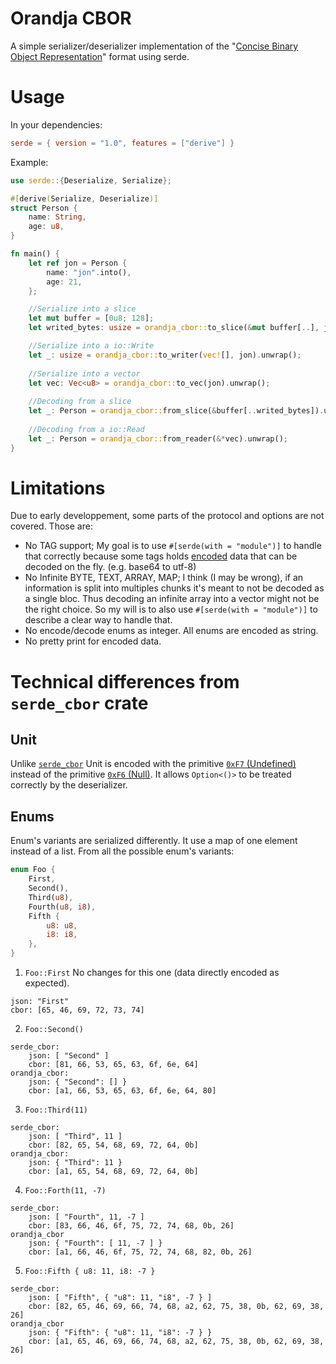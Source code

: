 # Orandja CBOR

A simple serializer/deserializer implementation of the "[Concise Binary Object Representation](https://tools.ietf.org/html/rfc7049)" format using serde.

# Usage

In your dependencies:

```toml
serde = { version = "1.0", features = ["derive"] }  
```

Example: 

```rust
use serde::{Deserialize, Serialize};

#[derive(Serialize, Deserialize)]
struct Person {
	name: String,
	age: u8,
}

fn main() {
	let ref jon = Person {
		name: "jon".into(),
		age: 21,
	};

	//Serialize into a slice
	let mut buffer = [0u8; 128];
	let writed_bytes: usize = orandja_cbor::to_slice(&mut buffer[..], jon).unwrap();

	//Serialize into a io::Write
	let _: usize = orandja_cbor::to_writer(vec![], jon).unwrap();
	
	//Serialize into a vector
	let vec: Vec<u8> = orandja_cbor::to_vec(jon).unwrap();
	
	//Decoding from a slice
	let _: Person = orandja_cbor::from_slice(&buffer[..writed_bytes]).unwrap();
	
	//Decoding from a io::Read
	let _: Person = orandja_cbor::from_reader(&*vec).unwrap();
}
```

# Limitations

Due to early developpement, some parts of the protocol and options are not covered. Those are: 

- No TAG support; My goal is to use `#[serde(with = "module")]` to handle that correctly because some tags holds [encoded](https://tools.ietf.org/html/rfc7049#section-2.4.4.2) data that can be decoded on the fly. (e.g. base64 to utf-8)
- No Infinite BYTE, TEXT, ARRAY, MAP; I think (I may be wrong), if an information is split into multiples chunks it's meant to not be decoded as a single bloc. Thus decoding an infinite array into a vector might not be the right choice. So my will is to also use `#[serde(with = "module")]` to describe a clear way to handle that.
- No encode/decode enums as integer. All enums are encoded as string.
- No pretty print for encoded data.

# Technical differences from `serde_cbor` crate

## Unit

Unlike [`serde_cbor`](https://docs.rs/serde_cbor/0.9.0/serde_cbor/) Unit is encoded with the primitive [`0xF7` (Undefined)](https://tools.ietf.org/html/rfc7049#section-3.8) instead of the primitive [`0xF6` (Null)](https://tools.ietf.org/html/rfc7049#section-2.3). It allows `Option<()>` to be treated correctly by the deserializer.

## Enums

Enum's variants are serialized differently. It use a map of one element instead of a list.
From all the possible enum's variants:

```rust
enum Foo {
    First,
    Second(),
    Third(u8),
    Fourth(u8, i8),
    Fifth {
        u8: u8,
        i8: i8,
    },
}
```

1. `Foo::First` No changes for this one (data directly encoded as expected).
```
json: "First"
cbor: [65, 46, 69, 72, 73, 74]
```

2. `Foo::Second()`
```
serde_cbor: 
    json: [ "Second" ]
    cbor: [81, 66, 53, 65, 63, 6f, 6e, 64]
orandja_cbor:
    json: { "Second": [] }
    cbor: [a1, 66, 53, 65, 63, 6f, 6e, 64, 80]
```

3. `Foo::Third(11)`
```
serde_cbor: 
    json: [ "Third", 11 ]
    cbor: [82, 65, 54, 68, 69, 72, 64, 0b]
orandja_cbor:
    json: { "Third": 11 }
    cbor: [a1, 65, 54, 68, 69, 72, 64, 0b]
```

4. `Foo::Forth(11, -7)`
```
serde_cbor: 
    json: [ "Fourth", 11, -7 ]
    cbor: [83, 66, 46, 6f, 75, 72, 74, 68, 0b, 26]
orandja_cbor
    json: { "Fourth": [ 11, -7 ] }
    cbor: [a1, 66, 46, 6f, 75, 72, 74, 68, 82, 0b, 26]
```

5. `Foo::Fifth { u8: 11, i8: -7 }`
```
serde_cbor: 
    json: [ "Fifth", { "u8": 11, "i8", -7 } ]
    cbor: [82, 65, 46, 69, 66, 74, 68, a2, 62, 75, 38, 0b, 62, 69, 38, 26]
orandja_cbor
    json: { "Fifth": { "u8": 11, "i8": -7 } }
    cbor: [a1, 65, 46, 69, 66, 74, 68, a2, 62, 75, 38, 0b, 62, 69, 38, 26]
```  
